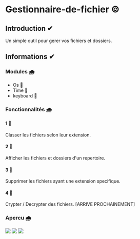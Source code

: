 # Gestionnaire-de-fichier ©

## Introduction ✔
Un simple outil pour gerer vos fichiers et dossiers.

## Informations ✔
### Modules 🌧
- Os 🚩
- Time 🚩
- keyboard 🚩
### Fonctionnalités 🌧
#### 1 📄
Classer les fichiers selon leur extension.
#### 2 📄
Afficher les fichiers et dossiers d'un repertoire.
#### 3 📄
Supprimer les fichiers ayant une extension specifique.
#### 4 📄
Crypter / Decrypter des fichiers. [ARRIVE PROCHAINEMENT]
### Apercu 🌧
<img src="https://zupimages.net/up/22/06/t731.png">

<img src="https://zupimages.net/up/22/06/ckkd.png">

<img src="https://zupimages.net/up/22/06/s2ly.png" href="google.com">
